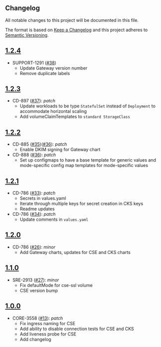 ## Changelog
All notable changes to this project will be documented in this file.

The format is based on [Keep a Changelog](http://keepachangelog.com/en/1.0.0/)
and this project adheres to [Semantic Versioning](http://semver.org/spec/v2.0.0.html).

## [1.2.4](https://github.com/virtru-corp/virtru-charts/pull/38/files)
- SUPPORT-1291 ([#38](https://github.com/virtru-corp/virtru-charts/commit/0a91595608c582cfe989b233dd77073386ca2862))
  - Update Gateway version number
  - Remove duplicate labels
## [1.2.3](https://github.com/virtru-corp/virtru-charts/compare/1.2.2...1.2.3)
- CD-897 ([#37](https://github.com/virtru-corp/virtru-charts/pull/37)): _patch_
  - Update workloads to be type `StatefulSet` instead of `Deployment` to accommodate horizontal scaling
  - Add volumeClaimTemplates to `standard StorageClass`

## [1.2.2](https://github.com/virtru-corp/virtru-charts/compare/1.2.1...1.2.2)
- CD-885 ([#35](https://github.com/virtru-corp/virtru-charts/pull/35))([#36](https://github.com/virtru-corp/virtru-charts/pull/36)): _patch_
  - Enable DKIM signing for Gateway chart
- CD-888 ([#36](https://github.com/virtru-corp/virtru-charts/pull/36)): _patch_
  - Set up configmaps to have a base template for generic values and mode-specific config map templates for mode-specific values

## [1.2.1](https://github.com/virtru-corp/virtru-charts/compare/1.2.0...1.2.1)
- CD-786 ([#33](https://github.com/virtru-corp/virtru-charts/pull/33)): _patch_
  - Secrets in values.yaml
  - Iterate through multiple keys for secret creation in CKS keys
  - Readme updates
- CD-786 ([#34](https://github.com/virtru-corp/virtru-charts/pull/34)): _patch_
  - Update comments in `values.yaml`
## [1.2.0](https://github.com/virtru-corp/virtru-charts/compare/1.1.0...1.2.0)
- CD-786 ([#26](https://github.com/virtru-corp/virtru-charts/pull/26)): _minor_
  - Add Gateway charts, updates for CSE and CKS charts

## [1.1.0](https://github.com/virtru-corp/virtru-charts/compare/1.0.0...1.1.0)
- SRE-2913 ([#27](https://github.com/virtru-corp/virtru-charts/pull/27)): _minor_
  - Fix defaultMode for cse-ssl volume
  - CSE version bump

## [1.0.0](https://github.com/virtru-corp/virtru-charts/compare/1.0.0)
- CORE-3558 ([#13](https://github.com/virtru-corp/virtru-charts/pull/13)): _patch_
  - Fix ingress naming for CSE
  - Add ability to disable connection tests for CSE and CKS
  - Add liveness probe for CSE
  - Add changelog
